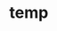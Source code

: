 # temp







































































































































































